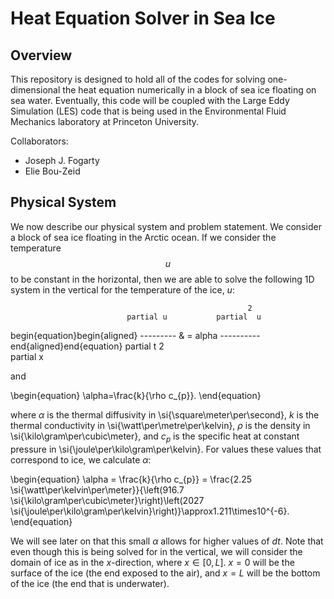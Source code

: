 # Heat Equation Solver in Sea Ice

## Overview

This repository is designed to hold all of the codes for solving one-dimensional the heat equation numerically in a block of sea ice floating on sea water. Eventually, this code will be coupled with the Large Eddy Simulation (LES) code that is being used in the Environmental Fluid Mechanics laboratory at Princeton University.

Collaborators:
- Joseph J. Fogarty
- Elie Bou-Zeid

## Physical System

We now describe our physical system and problem statement. We consider a block of sea ice floating in the Arctic ocean. If we consider the temperature $$u$$ to be constant in the horizontal, then we are able to solve the following 1D system in the vertical for the temperature of the ice, $u$:

                                                         2                            
                              partial u           partial  u                          
begin{equation}begin{aligned} --------- & = alpha ---------- end{aligned}end{equation}
                              partial t                    2                          
                                                  partial x                           



and

\begin{equation}
\alpha=\frac{k}{\rho c_{p}}.
\end{equation}

where $\alpha$ is the thermal diffusivity in \si{\square\meter\per\second}, $k$ is the thermal conductivity in \si{\watt\per\metre\per\kelvin}, $\rho$ is the density in \si{\kilo\gram\per\cubic\meter}, and $c_{p}$ is the specific heat at constant pressure in \si{\joule\per\kilo\gram\per\kelvin}. For values these values that correspond to ice, we calculate $\alpha$:

\begin{equation}
\alpha = \frac{k}{\rho c_{p}} = \frac{2.25 \si{\watt\per\kelvin\per\meter}}{\left(916.7 \si{\kilo\gram\per\cubic\meter}\right)\left(2027 \si{\joule\per\kilo\gram\per\kelvin}\right)}\approx1.211\times10^{-6}.
\end{equation}

We will see later on that this small $\alpha$ allows for higher values of $dt$.
Note that even though this is being solved for in the vertical, we will consider the domain of ice as in the $x$-direction, where $x\in [0,L]$. $x=0$ will be the surface of the ice (the end exposed to the air), and $x=L$ will be the bottom of the ice (the end that is underwater).



